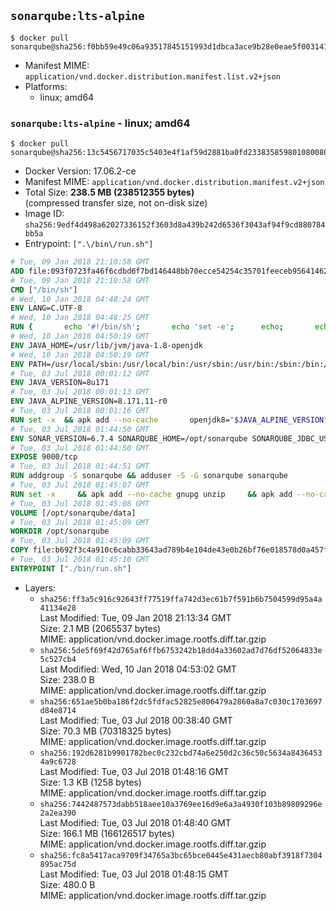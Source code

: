 ## `sonarqube:lts-alpine`

```console
$ docker pull sonarqube@sha256:f0bb59e49c06a93517845151993d1dbca3ace9b28e0eae5f00314128d8b6f1aa
```

-	Manifest MIME: `application/vnd.docker.distribution.manifest.list.v2+json`
-	Platforms:
	-	linux; amd64

### `sonarqube:lts-alpine` - linux; amd64

```console
$ docker pull sonarqube@sha256:13c5456717035c5403e4f1af59d2881ba0fd2338358598010800802773514d15
```

-	Docker Version: 17.06.2-ce
-	Manifest MIME: `application/vnd.docker.distribution.manifest.v2+json`
-	Total Size: **238.5 MB (238512355 bytes)**  
	(compressed transfer size, not on-disk size)
-	Image ID: `sha256:9edf4d498a62027336152f3603d8a439b242d6536f3043af94f9cd880784bb5a`
-	Entrypoint: `[".\/bin\/run.sh"]`

```dockerfile
# Tue, 09 Jan 2018 21:10:58 GMT
ADD file:093f0723fa46f6cdbd6f7bd146448bb70ecce54254c35701feeceb956414622f in / 
# Tue, 09 Jan 2018 21:10:58 GMT
CMD ["/bin/sh"]
# Wed, 10 Jan 2018 04:48:24 GMT
ENV LANG=C.UTF-8
# Wed, 10 Jan 2018 04:48:25 GMT
RUN { 		echo '#!/bin/sh'; 		echo 'set -e'; 		echo; 		echo 'dirname "$(dirname "$(readlink -f "$(which javac || which java)")")"'; 	} > /usr/local/bin/docker-java-home 	&& chmod +x /usr/local/bin/docker-java-home
# Wed, 10 Jan 2018 04:50:19 GMT
ENV JAVA_HOME=/usr/lib/jvm/java-1.8-openjdk
# Wed, 10 Jan 2018 04:50:19 GMT
ENV PATH=/usr/local/sbin:/usr/local/bin:/usr/sbin:/usr/bin:/sbin:/bin:/usr/lib/jvm/java-1.8-openjdk/jre/bin:/usr/lib/jvm/java-1.8-openjdk/bin
# Tue, 03 Jul 2018 00:01:12 GMT
ENV JAVA_VERSION=8u171
# Tue, 03 Jul 2018 00:01:13 GMT
ENV JAVA_ALPINE_VERSION=8.171.11-r0
# Tue, 03 Jul 2018 00:01:16 GMT
RUN set -x 	&& apk add --no-cache 		openjdk8="$JAVA_ALPINE_VERSION" 	&& [ "$JAVA_HOME" = "$(docker-java-home)" ]
# Tue, 03 Jul 2018 01:44:50 GMT
ENV SONAR_VERSION=6.7.4 SONARQUBE_HOME=/opt/sonarqube SONARQUBE_JDBC_USERNAME=sonar SONARQUBE_JDBC_PASSWORD=sonar SONARQUBE_JDBC_URL=
# Tue, 03 Jul 2018 01:44:50 GMT
EXPOSE 9000/tcp
# Tue, 03 Jul 2018 01:44:51 GMT
RUN addgroup -S sonarqube && adduser -S -G sonarqube sonarqube
# Tue, 03 Jul 2018 01:45:07 GMT
RUN set -x     && apk add --no-cache gnupg unzip     && apk add --no-cache libressl wget     && apk add --no-cache su-exec     && apk add --no-cache bash     && gpg --keyserver ha.pool.sks-keyservers.net --recv-keys F1182E81C792928921DBCAB4CFCA4A29D26468DE     && mkdir /opt     && cd /opt     && wget -O sonarqube.zip --no-verbose https://sonarsource.bintray.com/Distribution/sonarqube/sonarqube-$SONAR_VERSION.zip     && wget -O sonarqube.zip.asc --no-verbose https://sonarsource.bintray.com/Distribution/sonarqube/sonarqube-$SONAR_VERSION.zip.asc     && gpg --batch --verify sonarqube.zip.asc sonarqube.zip     && unzip sonarqube.zip     && mv sonarqube-$SONAR_VERSION sonarqube     && chown -R sonarqube:sonarqube sonarqube     && rm sonarqube.zip*     && rm -rf $SONARQUBE_HOME/bin/*
# Tue, 03 Jul 2018 01:45:08 GMT
VOLUME [/opt/sonarqube/data]
# Tue, 03 Jul 2018 01:45:09 GMT
WORKDIR /opt/sonarqube
# Tue, 03 Jul 2018 01:45:09 GMT
COPY file:b692f3c4a910c6cabb33643ad789b4e104de43e0b26bf76e018578d0a457f0b3 in /opt/sonarqube/bin/ 
# Tue, 03 Jul 2018 01:45:10 GMT
ENTRYPOINT ["./bin/run.sh"]
```

-	Layers:
	-	`sha256:ff3a5c916c92643ff77519ffa742d3ec61b7f591b6b7504599d95a4a41134e28`  
		Last Modified: Tue, 09 Jan 2018 21:13:34 GMT  
		Size: 2.1 MB (2065537 bytes)  
		MIME: application/vnd.docker.image.rootfs.diff.tar.gzip
	-	`sha256:5de5f69f42d765af6ffb6753242b18dd4a33602ad7d76df52064833e5c527cb4`  
		Last Modified: Wed, 10 Jan 2018 04:53:02 GMT  
		Size: 238.0 B  
		MIME: application/vnd.docker.image.rootfs.diff.tar.gzip
	-	`sha256:651ae5b0ba186f2dc5fdfac52825e806479a2860a8a7c030c1703697d84e8714`  
		Last Modified: Tue, 03 Jul 2018 00:38:40 GMT  
		Size: 70.3 MB (70318325 bytes)  
		MIME: application/vnd.docker.image.rootfs.diff.tar.gzip
	-	`sha256:192d6281b9901782bec0c232cbd74a6e250d2c36c50c5634a84364534a9c6728`  
		Last Modified: Tue, 03 Jul 2018 01:48:16 GMT  
		Size: 1.3 KB (1258 bytes)  
		MIME: application/vnd.docker.image.rootfs.diff.tar.gzip
	-	`sha256:7442487573dabb518aee10a3769ee16d9e6a3a4930f103b89809296e2a2ea390`  
		Last Modified: Tue, 03 Jul 2018 01:48:40 GMT  
		Size: 166.1 MB (166126517 bytes)  
		MIME: application/vnd.docker.image.rootfs.diff.tar.gzip
	-	`sha256:fc8a5417aca9709f34765a3bc65bce0445e431aecb80abf3918f7304895ac75d`  
		Last Modified: Tue, 03 Jul 2018 01:48:15 GMT  
		Size: 480.0 B  
		MIME: application/vnd.docker.image.rootfs.diff.tar.gzip
